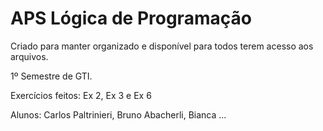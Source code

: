 # APS Lógica de Programação

Criado para manter organizado e disponível para todos terem acesso aos arquivos.

1º Semestre de GTI.

Exercícios feitos: Ex 2, Ex 3 e Ex 6

Alunos: 
Carlos Paltrinieri,
Bruno Abacherli,
Bianca ...
